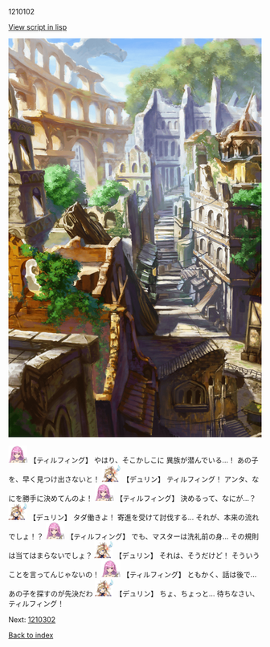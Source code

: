 1210102

[View script in lisp](../scripts/1210102.txt)

![ghost_town.png](../images/backgrounds/ghost_town.png)

<img src="../images/units/24.png" alt="24.png" height="34"/>
【ティルフィング】
やはり、そこかしこに
異族が潜んでいる…！
あの子を、早く見つけ出さないと！

<img src="../images/units/0.png" alt="0.png" height="34"/>
【デュリン】
ティルフィング！
アンタ、なにを勝手に決めてんのよ！

<img src="../images/units/24.png" alt="24.png" height="34"/>
【ティルフィング】
決めるって、なにが…？

<img src="../images/units/0.png" alt="0.png" height="34"/>
【デュリン】
タダ働きよ！
寄進を受けて討伐する…
それが、本来の流れでしょ！？

<img src="../images/units/24.png" alt="24.png" height="34"/>
【ティルフィング】
でも、マスターは洗礼前の身…
その規則は当てはまらないでしょ？

<img src="../images/units/0.png" alt="0.png" height="34"/>
【デュリン】
それは、そうだけど！
そういうことを言ってんじゃないの！

<img src="../images/units/24.png" alt="24.png" height="34"/>
【ティルフィング】
ともかく、話は後で…
あの子を探すのが先決だわ

<img src="../images/units/0.png" alt="0.png" height="34"/>
【デュリン】
ちょ、ちょっと…
待ちなさい、ティルフィング！

Next: [1210302](1210302.md)

[Back to index](index.md)
